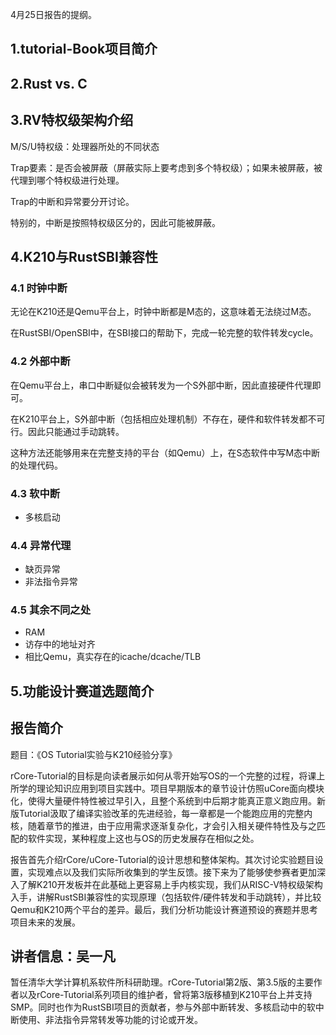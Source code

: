 4月25日报告的提纲。

## 1.tutorial-Book项目简介

## 2.Rust vs. C

## 3.RV特权级架构介绍

M/S/U特权级：处理器所处的不同状态

Trap要素：是否会被屏蔽（屏蔽实际上要考虑到多个特权级）；如果未被屏蔽，被代理到哪个特权级进行处理。

Trap的中断和异常要分开讨论。

特别的，中断是按照特权级区分的，因此可能被屏蔽。

## 4.K210与RustSBI兼容性

### 4.1 时钟中断

无论在K210还是Qemu平台上，时钟中断都是M态的，这意味着无法绕过M态。

在RustSBI/OpenSBI中，在SBI接口的帮助下，完成一轮完整的软件转发cycle。

### 4.2 外部中断

在Qemu平台上，串口中断疑似会被转发为一个S外部中断，因此直接硬件代理即可。

在K210平台上，S外部中断（包括相应处理机制）不存在，硬件和软件转发都不可行。因此只能通过手动跳转。

这种方法还能够用来在完整支持的平台（如Qemu）上，在S态软件中写M态中断的处理代码。

### 4.3 软中断

* 多核启动

### 4.4 异常代理

* 缺页异常
* 非法指令异常

### 4.5 其余不同之处

* RAM
* 访存中的地址对齐
* 相比Qemu，真实存在的icache/dcache/TLB

## 5.功能设计赛道选题简介

## 报告简介

题目：《OS Tutorial实验与K210经验分享》

rCore-Tutorial的目标是向读者展示如何从零开始写OS的一个完整的过程，将课上所学的理论知识应用到项目实践中。项目早期版本的章节设计仿照uCore面向模块化，使得大量硬件特性被过早引入，且整个系统到中后期才能真正意义跑应用。新版Tutorial汲取了编译实验改革的先进经验，每一章都是一个能跑应用的完整内核，随着章节的推进，由于应用需求逐渐复杂化，才会引入相关硬件特性及与之匹配的软件实现，某种程度上这也与OS的历史发展存在相似之处。

报告首先介绍rCore/uCore-Tutorial的设计思想和整体架构。其次讨论实验题目设置，实现难点以及我们实际所收集到的学生反馈。接下来为了能够使参赛者更加深入了解K210开发板并在此基础上更容易上手内核实现，我们从RISC-V特权级架构入手，讲解RustSBI兼容性的实现原理（包括软件/硬件转发和手动跳转），并比较Qemu和K210两个平台的差异。最后，我们分析功能设计赛道预设的赛题并思考项目未来的发展。

## 讲者信息：吴一凡

暂任清华大学计算机系软件所科研助理。rCore-Tutorial第2版、第3.5版的主要作者以及rCore-Tutorial系列项目的维护者，曾将第3版移植到K210平台上并支持SMP。同时也作为RustSBI项目的贡献者，参与外部中断转发、多核启动中的软中断使用、非法指令异常转发等功能的讨论或开发。



 